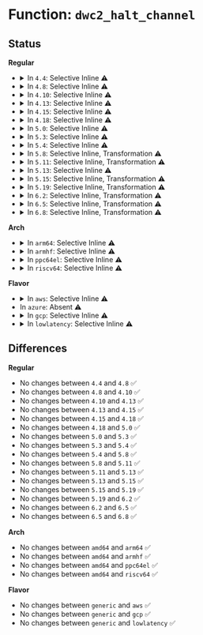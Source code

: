 # Function: <code>dwc2_halt_channel</code>

## Status
<b>Regular</b>
<ul>
<li>
<details>
<summary>In <code>4.4</code>: Selective Inline ⚠️</summary>

```c
void dwc2_halt_channel(struct dwc2_hsotg *hsotg, struct dwc2_host_chan *chan, struct dwc2_qtd *qtd, enum dwc2_halt_status halt_status);
```

**Collision:** Unique Static

**Inline:** Selective

**Transformation:** False

**Instances:**

```
In drivers/usb/dwc2/hcd_intr.c (ffffffff8162aca0)
Location: drivers/usb/dwc2/hcd_intr.c:794
Inline: True
Direct callers:
  - drivers/usb/dwc2/hcd_intr.c:dwc2_complete_periodic_xfer
  - drivers/usb/dwc2/hcd_intr.c:dwc2_hc_stall_intr
  - drivers/usb/dwc2/hcd_intr.c:dwc2_hc_ack_intr
  - drivers/usb/dwc2/hcd_intr.c:dwc2_hc_ack_intr
  - drivers/usb/dwc2/hcd_intr.c:dwc2_hc_frmovrun_intr
  - drivers/usb/dwc2/hcd_intr.c:dwc2_hc_frmovrun_intr
  - drivers/usb/dwc2/hcd_intr.c:dwc2_hc_babble_intr
  - drivers/usb/dwc2/hcd_intr.c:dwc2_hc_babble_intr
  - drivers/usb/dwc2/hcd_intr.c:dwc2_hc_nak_intr
  - drivers/usb/dwc2/hcd_intr.c:dwc2_hc_nak_intr
  - drivers/usb/dwc2/hcd_intr.c:dwc2_hc_nyet_intr
  - drivers/usb/dwc2/hcd_intr.c:dwc2_hc_nyet_intr
  - drivers/usb/dwc2/hcd_intr.c:dwc2_hc_xacterr_intr
  - drivers/usb/dwc2/hcd_intr.c:dwc2_hc_xacterr_intr
  - drivers/usb/dwc2/hcd_intr.c:dwc2_handle_hcd_intr
```
**Symbols:**

```
ffffffff8162aca0-ffffffff8162ad51: dwc2_halt_channel (STB_LOCAL)
```
</details>
</li>
<li>
<details>
<summary>In <code>4.8</code>: Selective Inline ⚠️</summary>

```c
void dwc2_halt_channel(struct dwc2_hsotg *hsotg, struct dwc2_host_chan *chan, struct dwc2_qtd *qtd, enum dwc2_halt_status halt_status);
```

**Collision:** Unique Static

**Inline:** Selective

**Transformation:** False

**Instances:**

```
In drivers/usb/dwc2/hcd_intr.c (ffffffff8168ae40)
Location: drivers/usb/dwc2/hcd_intr.c:785
Inline: True
Direct callers:
  - drivers/usb/dwc2/hcd_intr.c:dwc2_hc_n_intr
  - drivers/usb/dwc2/hcd_intr.c:dwc2_hc_n_intr
  - drivers/usb/dwc2/hcd_intr.c:dwc2_hc_frmovrun_intr
  - drivers/usb/dwc2/hcd_intr.c:dwc2_hc_frmovrun_intr
  - drivers/usb/dwc2/hcd_intr.c:dwc2_hc_xacterr_intr
  - drivers/usb/dwc2/hcd_intr.c:dwc2_hc_xacterr_intr
  - drivers/usb/dwc2/hcd_intr.c:dwc2_hc_babble_intr
  - drivers/usb/dwc2/hcd_intr.c:dwc2_hc_babble_intr
  - drivers/usb/dwc2/hcd_intr.c:dwc2_hc_nyet_intr
  - drivers/usb/dwc2/hcd_intr.c:dwc2_hc_nyet_intr
  - drivers/usb/dwc2/hcd_intr.c:dwc2_hc_ack_intr
  - drivers/usb/dwc2/hcd_intr.c:dwc2_hc_ack_intr
  - drivers/usb/dwc2/hcd_intr.c:dwc2_hc_nak_intr
  - drivers/usb/dwc2/hcd_intr.c:dwc2_hc_stall_intr
  - drivers/usb/dwc2/hcd_intr.c:dwc2_complete_periodic_xfer
```
**Symbols:**

```
ffffffff8168ae40-ffffffff8168aef3: dwc2_halt_channel (STB_LOCAL)
```
</details>
</li>
<li>
<details>
<summary>In <code>4.10</code>: Selective Inline ⚠️</summary>

```c
void dwc2_halt_channel(struct dwc2_hsotg *hsotg, struct dwc2_host_chan *chan, struct dwc2_qtd *qtd, enum dwc2_halt_status halt_status);
```

**Collision:** Unique Static

**Inline:** Selective

**Transformation:** False

**Instances:**

```
In drivers/usb/dwc2/hcd_intr.c (ffffffff816b8f60)
Location: drivers/usb/dwc2/hcd_intr.c:785
Inline: True
Direct callers:
  - drivers/usb/dwc2/hcd_intr.c:dwc2_hc_n_intr
  - drivers/usb/dwc2/hcd_intr.c:dwc2_hc_n_intr
  - drivers/usb/dwc2/hcd_intr.c:dwc2_hc_frmovrun_intr
  - drivers/usb/dwc2/hcd_intr.c:dwc2_hc_frmovrun_intr
  - drivers/usb/dwc2/hcd_intr.c:dwc2_hc_xacterr_intr
  - drivers/usb/dwc2/hcd_intr.c:dwc2_hc_xacterr_intr
  - drivers/usb/dwc2/hcd_intr.c:dwc2_hc_babble_intr
  - drivers/usb/dwc2/hcd_intr.c:dwc2_hc_babble_intr
  - drivers/usb/dwc2/hcd_intr.c:dwc2_hc_nyet_intr
  - drivers/usb/dwc2/hcd_intr.c:dwc2_hc_nyet_intr
  - drivers/usb/dwc2/hcd_intr.c:dwc2_hc_ack_intr
  - drivers/usb/dwc2/hcd_intr.c:dwc2_hc_ack_intr
  - drivers/usb/dwc2/hcd_intr.c:dwc2_hc_nak_intr
  - drivers/usb/dwc2/hcd_intr.c:dwc2_hc_stall_intr
  - drivers/usb/dwc2/hcd_intr.c:dwc2_complete_periodic_xfer
```
**Symbols:**

```
ffffffff816b8f60-ffffffff816b9011: dwc2_halt_channel (STB_LOCAL)
```
</details>
</li>
<li>
<details>
<summary>In <code>4.13</code>: Selective Inline ⚠️</summary>

```c
void dwc2_halt_channel(struct dwc2_hsotg *hsotg, struct dwc2_host_chan *chan, struct dwc2_qtd *qtd, enum dwc2_halt_status halt_status);
```

**Collision:** Unique Static

**Inline:** Selective

**Transformation:** False

**Instances:**

```
In drivers/usb/dwc2/hcd_intr.c (ffffffff816cd280)
Location: drivers/usb/dwc2/hcd_intr.c:784
Inline: True
Direct callers:
  - drivers/usb/dwc2/hcd_intr.c:dwc2_hc_n_intr
  - drivers/usb/dwc2/hcd_intr.c:dwc2_hc_n_intr
  - drivers/usb/dwc2/hcd_intr.c:dwc2_hc_frmovrun_intr
  - drivers/usb/dwc2/hcd_intr.c:dwc2_hc_frmovrun_intr
  - drivers/usb/dwc2/hcd_intr.c:dwc2_hc_xacterr_intr
  - drivers/usb/dwc2/hcd_intr.c:dwc2_hc_xacterr_intr
  - drivers/usb/dwc2/hcd_intr.c:dwc2_hc_babble_intr
  - drivers/usb/dwc2/hcd_intr.c:dwc2_hc_babble_intr
  - drivers/usb/dwc2/hcd_intr.c:dwc2_hc_nyet_intr
  - drivers/usb/dwc2/hcd_intr.c:dwc2_hc_nyet_intr
  - drivers/usb/dwc2/hcd_intr.c:dwc2_hc_nyet_intr
  - drivers/usb/dwc2/hcd_intr.c:dwc2_hc_ack_intr
  - drivers/usb/dwc2/hcd_intr.c:dwc2_hc_ack_intr
  - drivers/usb/dwc2/hcd_intr.c:dwc2_hc_nak_intr
  - drivers/usb/dwc2/hcd_intr.c:dwc2_hc_stall_intr
  - drivers/usb/dwc2/hcd_intr.c:dwc2_complete_periodic_xfer
```
**Symbols:**

```
ffffffff816cd280-ffffffff816cd32e: dwc2_halt_channel (STB_LOCAL)
```
</details>
</li>
<li>
<details>
<summary>In <code>4.15</code>: Selective Inline ⚠️</summary>

```c
void dwc2_halt_channel(struct dwc2_hsotg *hsotg, struct dwc2_host_chan *chan, struct dwc2_qtd *qtd, enum dwc2_halt_status halt_status);
```

**Collision:** Unique Static

**Inline:** Selective

**Transformation:** False

**Instances:**

```
In drivers/usb/dwc2/hcd_intr.c (ffffffff81739870)
Location: drivers/usb/dwc2/hcd_intr.c:785
Inline: True
Direct callers:
  - drivers/usb/dwc2/hcd_intr.c:dwc2_hc_n_intr
  - drivers/usb/dwc2/hcd_intr.c:dwc2_hc_n_intr
  - drivers/usb/dwc2/hcd_intr.c:dwc2_hc_frmovrun_intr
  - drivers/usb/dwc2/hcd_intr.c:dwc2_hc_frmovrun_intr
  - drivers/usb/dwc2/hcd_intr.c:dwc2_hc_xacterr_intr
  - drivers/usb/dwc2/hcd_intr.c:dwc2_hc_xacterr_intr
  - drivers/usb/dwc2/hcd_intr.c:dwc2_hc_babble_intr
  - drivers/usb/dwc2/hcd_intr.c:dwc2_hc_babble_intr
  - drivers/usb/dwc2/hcd_intr.c:dwc2_hc_nyet_intr
  - drivers/usb/dwc2/hcd_intr.c:dwc2_hc_nyet_intr
  - drivers/usb/dwc2/hcd_intr.c:dwc2_hc_nyet_intr
  - drivers/usb/dwc2/hcd_intr.c:dwc2_hc_ack_intr
  - drivers/usb/dwc2/hcd_intr.c:dwc2_hc_ack_intr
  - drivers/usb/dwc2/hcd_intr.c:dwc2_hc_nak_intr
  - drivers/usb/dwc2/hcd_intr.c:dwc2_hc_stall_intr
  - drivers/usb/dwc2/hcd_intr.c:dwc2_complete_periodic_xfer
```
**Symbols:**

```
ffffffff81739870-ffffffff81739921: dwc2_halt_channel (STB_LOCAL)
```
</details>
</li>
<li>
<details>
<summary>In <code>4.18</code>: Selective Inline ⚠️</summary>

```c
void dwc2_halt_channel(struct dwc2_hsotg *hsotg, struct dwc2_host_chan *chan, struct dwc2_qtd *qtd, enum dwc2_halt_status halt_status);
```

**Collision:** Unique Static

**Inline:** Selective

**Transformation:** False

**Instances:**

```
In drivers/usb/dwc2/hcd_intr.c (ffffffff81779e80)
Location: drivers/usb/dwc2/hcd_intr.c:803
Inline: True
Direct callers:
  - drivers/usb/dwc2/hcd_intr.c:dwc2_hc_n_intr
  - drivers/usb/dwc2/hcd_intr.c:dwc2_hc_n_intr
  - drivers/usb/dwc2/hcd_intr.c:dwc2_hc_frmovrun_intr
  - drivers/usb/dwc2/hcd_intr.c:dwc2_hc_frmovrun_intr
  - drivers/usb/dwc2/hcd_intr.c:dwc2_hc_xacterr_intr
  - drivers/usb/dwc2/hcd_intr.c:dwc2_hc_xacterr_intr
  - drivers/usb/dwc2/hcd_intr.c:dwc2_hc_babble_intr
  - drivers/usb/dwc2/hcd_intr.c:dwc2_hc_babble_intr
  - drivers/usb/dwc2/hcd_intr.c:dwc2_hc_nyet_intr
  - drivers/usb/dwc2/hcd_intr.c:dwc2_hc_nyet_intr
  - drivers/usb/dwc2/hcd_intr.c:dwc2_hc_nyet_intr
  - drivers/usb/dwc2/hcd_intr.c:dwc2_hc_ack_intr
  - drivers/usb/dwc2/hcd_intr.c:dwc2_hc_ack_intr
  - drivers/usb/dwc2/hcd_intr.c:dwc2_hc_nak_intr
  - drivers/usb/dwc2/hcd_intr.c:dwc2_hc_stall_intr
  - drivers/usb/dwc2/hcd_intr.c:dwc2_complete_periodic_xfer
```
**Symbols:**

```
ffffffff81779e80-ffffffff81779f31: dwc2_halt_channel (STB_LOCAL)
```
</details>
</li>
<li>
<details>
<summary>In <code>5.0</code>: Selective Inline ⚠️</summary>

```c
void dwc2_halt_channel(struct dwc2_hsotg *hsotg, struct dwc2_host_chan *chan, struct dwc2_qtd *qtd, enum dwc2_halt_status halt_status);
```

**Collision:** Unique Static

**Inline:** Selective

**Transformation:** False

**Instances:**

```
In drivers/usb/dwc2/hcd_intr.c (ffffffff817a0310)
Location: drivers/usb/dwc2/hcd_intr.c:803
Inline: True
Direct callers:
  - drivers/usb/dwc2/hcd_intr.c:dwc2_hc_n_intr
  - drivers/usb/dwc2/hcd_intr.c:dwc2_hc_n_intr
  - drivers/usb/dwc2/hcd_intr.c:dwc2_hc_frmovrun_intr
  - drivers/usb/dwc2/hcd_intr.c:dwc2_hc_frmovrun_intr
  - drivers/usb/dwc2/hcd_intr.c:dwc2_hc_xacterr_intr
  - drivers/usb/dwc2/hcd_intr.c:dwc2_hc_xacterr_intr
  - drivers/usb/dwc2/hcd_intr.c:dwc2_hc_babble_intr
  - drivers/usb/dwc2/hcd_intr.c:dwc2_hc_babble_intr
  - drivers/usb/dwc2/hcd_intr.c:dwc2_hc_nyet_intr
  - drivers/usb/dwc2/hcd_intr.c:dwc2_hc_nyet_intr
  - drivers/usb/dwc2/hcd_intr.c:dwc2_hc_nyet_intr
  - drivers/usb/dwc2/hcd_intr.c:dwc2_hc_ack_intr
  - drivers/usb/dwc2/hcd_intr.c:dwc2_hc_ack_intr
  - drivers/usb/dwc2/hcd_intr.c:dwc2_hc_nak_intr
  - drivers/usb/dwc2/hcd_intr.c:dwc2_hc_stall_intr
  - drivers/usb/dwc2/hcd_intr.c:dwc2_complete_periodic_xfer
```
**Symbols:**

```
ffffffff817a0310-ffffffff817a03f1: dwc2_halt_channel (STB_LOCAL)
```
</details>
</li>
<li>
<details>
<summary>In <code>5.3</code>: Selective Inline ⚠️</summary>

```c
void dwc2_halt_channel(struct dwc2_hsotg *hsotg, struct dwc2_host_chan *chan, struct dwc2_qtd *qtd, enum dwc2_halt_status halt_status);
```

**Collision:** Unique Static

**Inline:** Selective

**Transformation:** False

**Instances:**

```
In drivers/usb/dwc2/hcd_intr.c (ffffffff817df440)
Location: drivers/usb/dwc2/hcd_intr.c:803
Inline: True
Direct callers:
  - drivers/usb/dwc2/hcd_intr.c:dwc2_hc_chhltd_intr_dma
  - drivers/usb/dwc2/hcd_intr.c:dwc2_hc_chhltd_intr_dma
  - drivers/usb/dwc2/hcd_intr.c:dwc2_hc_frmovrun_intr
  - drivers/usb/dwc2/hcd_intr.c:dwc2_hc_frmovrun_intr
  - drivers/usb/dwc2/hcd_intr.c:dwc2_hc_xacterr_intr
  - drivers/usb/dwc2/hcd_intr.c:dwc2_hc_xacterr_intr
  - drivers/usb/dwc2/hcd_intr.c:dwc2_hc_babble_intr
  - drivers/usb/dwc2/hcd_intr.c:dwc2_hc_babble_intr
  - drivers/usb/dwc2/hcd_intr.c:dwc2_hc_nyet_intr
  - drivers/usb/dwc2/hcd_intr.c:dwc2_hc_nyet_intr
  - drivers/usb/dwc2/hcd_intr.c:dwc2_hc_nyet_intr
  - drivers/usb/dwc2/hcd_intr.c:dwc2_hc_ack_intr
  - drivers/usb/dwc2/hcd_intr.c:dwc2_hc_ack_intr
  - drivers/usb/dwc2/hcd_intr.c:dwc2_hc_nak_intr
  - drivers/usb/dwc2/hcd_intr.c:dwc2_hc_nak_intr
  - drivers/usb/dwc2/hcd_intr.c:dwc2_hc_nak_intr
  - drivers/usb/dwc2/hcd_intr.c:dwc2_hc_stall_intr
  - drivers/usb/dwc2/hcd_intr.c:dwc2_complete_periodic_xfer
```
**Symbols:**

```
ffffffff817df440-ffffffff817df537: dwc2_halt_channel (STB_LOCAL)
```
</details>
</li>
<li>
<details>
<summary>In <code>5.4</code>: Selective Inline ⚠️</summary>

```c
void dwc2_halt_channel(struct dwc2_hsotg *hsotg, struct dwc2_host_chan *chan, struct dwc2_qtd *qtd, enum dwc2_halt_status halt_status);
```

**Collision:** Unique Static

**Inline:** Selective

**Transformation:** False

**Instances:**

```
In drivers/usb/dwc2/hcd_intr.c (ffffffff81810330)
Location: drivers/usb/dwc2/hcd_intr.c:803
Inline: True
Direct callers:
  - drivers/usb/dwc2/hcd_intr.c:dwc2_hc_chhltd_intr_dma
  - drivers/usb/dwc2/hcd_intr.c:dwc2_hc_chhltd_intr_dma
  - drivers/usb/dwc2/hcd_intr.c:dwc2_hc_frmovrun_intr
  - drivers/usb/dwc2/hcd_intr.c:dwc2_hc_frmovrun_intr
  - drivers/usb/dwc2/hcd_intr.c:dwc2_hc_xacterr_intr
  - drivers/usb/dwc2/hcd_intr.c:dwc2_hc_xacterr_intr
  - drivers/usb/dwc2/hcd_intr.c:dwc2_hc_babble_intr
  - drivers/usb/dwc2/hcd_intr.c:dwc2_hc_babble_intr
  - drivers/usb/dwc2/hcd_intr.c:dwc2_hc_nyet_intr
  - drivers/usb/dwc2/hcd_intr.c:dwc2_hc_nyet_intr
  - drivers/usb/dwc2/hcd_intr.c:dwc2_hc_nyet_intr
  - drivers/usb/dwc2/hcd_intr.c:dwc2_hc_ack_intr
  - drivers/usb/dwc2/hcd_intr.c:dwc2_hc_ack_intr
  - drivers/usb/dwc2/hcd_intr.c:dwc2_hc_nak_intr
  - drivers/usb/dwc2/hcd_intr.c:dwc2_hc_nak_intr
  - drivers/usb/dwc2/hcd_intr.c:dwc2_hc_nak_intr
  - drivers/usb/dwc2/hcd_intr.c:dwc2_hc_stall_intr
  - drivers/usb/dwc2/hcd_intr.c:dwc2_complete_periodic_xfer
```
**Symbols:**

```
ffffffff81810330-ffffffff81810427: dwc2_halt_channel (STB_LOCAL)
```
</details>
</li>
<li>
<details>
<summary>In <code>5.8</code>: Selective Inline, Transformation ⚠️</summary>

```c
void dwc2_halt_channel(struct dwc2_hsotg *hsotg, struct dwc2_host_chan *chan, struct dwc2_qtd *qtd, enum dwc2_halt_status halt_status);
```

**Collision:** Unique Static

**Inline:** Selective

**Transformation:** True

**Instances:**

```
In drivers/usb/dwc2/hcd_intr.c (ffffffff818e2b04)
Location: drivers/usb/dwc2/hcd_intr.c:803
Inline: True
Inline callers:
  - drivers/usb/dwc2/hcd_intr.c:dwc2_hc_chhltd_intr_dma
  - drivers/usb/dwc2/hcd_intr.c:dwc2_hc_frmovrun_intr
  - drivers/usb/dwc2/hcd_intr.c:dwc2_hc_frmovrun_intr
  - drivers/usb/dwc2/hcd_intr.c:dwc2_hc_xacterr_intr
  - drivers/usb/dwc2/hcd_intr.c:dwc2_hc_xacterr_intr
  - drivers/usb/dwc2/hcd_intr.c:dwc2_hc_xacterr_intr
  - drivers/usb/dwc2/hcd_intr.c:dwc2_hc_babble_intr
  - drivers/usb/dwc2/hcd_intr.c:dwc2_hc_babble_intr
  - drivers/usb/dwc2/hcd_intr.c:dwc2_hc_nyet_intr
  - drivers/usb/dwc2/hcd_intr.c:dwc2_hc_nyet_intr
  - drivers/usb/dwc2/hcd_intr.c:dwc2_hc_nyet_intr
  - drivers/usb/dwc2/hcd_intr.c:dwc2_hc_ack_intr
  - drivers/usb/dwc2/hcd_intr.c:dwc2_hc_ack_intr
  - drivers/usb/dwc2/hcd_intr.c:dwc2_hc_nak_intr
  - drivers/usb/dwc2/hcd_intr.c:dwc2_hc_nak_intr
  - drivers/usb/dwc2/hcd_intr.c:dwc2_hc_nak_intr
  - drivers/usb/dwc2/hcd_intr.c:dwc2_hc_stall_intr
  - drivers/usb/dwc2/hcd_intr.c:dwc2_hc_xfercomp_intr
  - drivers/usb/dwc2/hcd_intr.c:dwc2_hc_xfercomp_intr
  - drivers/usb/dwc2/hcd_intr.c:dwc2_complete_periodic_xfer
Direct callers:
  - drivers/usb/dwc2/hcd_intr.c:dwc2_hc_chhltd_intr_dma
  - drivers/usb/dwc2/hcd_intr.c:dwc2_hc_chhltd_intr_dma
  - drivers/usb/dwc2/hcd_intr.c:dwc2_hc_frmovrun_intr
  - drivers/usb/dwc2/hcd_intr.c:dwc2_hc_xacterr_intr
  - drivers/usb/dwc2/hcd_intr.c:dwc2_hc_babble_intr
  - drivers/usb/dwc2/hcd_intr.c:dwc2_hc_nyet_intr
  - drivers/usb/dwc2/hcd_intr.c:dwc2_hc_ack_intr
  - drivers/usb/dwc2/hcd_intr.c:dwc2_hc_nak_intr
  - drivers/usb/dwc2/hcd_intr.c:dwc2_hc_stall_intr
  - drivers/usb/dwc2/hcd_intr.c:dwc2_hc_xfercomp_intr
  - drivers/usb/dwc2/hcd_intr.c:dwc2_complete_periodic_xfer
```
**Symbols:**

```
ffffffff818e1300-ffffffff818e13a9: dwc2_halt_channel.part.0 (STB_LOCAL)
ffffffff818e13b0-ffffffff818e13fc: dwc2_halt_channel (STB_LOCAL)
```
</details>
</li>
<li>
<details>
<summary>In <code>5.11</code>: Selective Inline, Transformation ⚠️</summary>

```c
void dwc2_halt_channel(struct dwc2_hsotg *hsotg, struct dwc2_host_chan *chan, struct dwc2_qtd *qtd, enum dwc2_halt_status halt_status);
```

**Collision:** Unique Static

**Inline:** Selective

**Transformation:** True

**Instances:**

```
In drivers/usb/dwc2/hcd_intr.c (ffffffff818ec364)
Location: drivers/usb/dwc2/hcd_intr.c:803
Inline: True
Inline callers:
  - drivers/usb/dwc2/hcd_intr.c:dwc2_hc_chhltd_intr_dma
  - drivers/usb/dwc2/hcd_intr.c:dwc2_hc_frmovrun_intr
  - drivers/usb/dwc2/hcd_intr.c:dwc2_hc_frmovrun_intr
  - drivers/usb/dwc2/hcd_intr.c:dwc2_hc_xacterr_intr
  - drivers/usb/dwc2/hcd_intr.c:dwc2_hc_xacterr_intr
  - drivers/usb/dwc2/hcd_intr.c:dwc2_hc_xacterr_intr
  - drivers/usb/dwc2/hcd_intr.c:dwc2_hc_babble_intr
  - drivers/usb/dwc2/hcd_intr.c:dwc2_hc_babble_intr
  - drivers/usb/dwc2/hcd_intr.c:dwc2_hc_nyet_intr
  - drivers/usb/dwc2/hcd_intr.c:dwc2_hc_nyet_intr
  - drivers/usb/dwc2/hcd_intr.c:dwc2_hc_nyet_intr
  - drivers/usb/dwc2/hcd_intr.c:dwc2_hc_ack_intr
  - drivers/usb/dwc2/hcd_intr.c:dwc2_hc_ack_intr
  - drivers/usb/dwc2/hcd_intr.c:dwc2_hc_nak_intr
  - drivers/usb/dwc2/hcd_intr.c:dwc2_hc_nak_intr
  - drivers/usb/dwc2/hcd_intr.c:dwc2_hc_nak_intr
  - drivers/usb/dwc2/hcd_intr.c:dwc2_hc_stall_intr
  - drivers/usb/dwc2/hcd_intr.c:dwc2_hc_xfercomp_intr
  - drivers/usb/dwc2/hcd_intr.c:dwc2_hc_xfercomp_intr
  - drivers/usb/dwc2/hcd_intr.c:dwc2_complete_periodic_xfer
Direct callers:
  - drivers/usb/dwc2/hcd_intr.c:dwc2_hc_chhltd_intr_dma
  - drivers/usb/dwc2/hcd_intr.c:dwc2_hc_chhltd_intr_dma
  - drivers/usb/dwc2/hcd_intr.c:dwc2_hc_frmovrun_intr
  - drivers/usb/dwc2/hcd_intr.c:dwc2_hc_xacterr_intr
  - drivers/usb/dwc2/hcd_intr.c:dwc2_hc_babble_intr
  - drivers/usb/dwc2/hcd_intr.c:dwc2_hc_nyet_intr
  - drivers/usb/dwc2/hcd_intr.c:dwc2_hc_ack_intr
  - drivers/usb/dwc2/hcd_intr.c:dwc2_hc_nak_intr
  - drivers/usb/dwc2/hcd_intr.c:dwc2_hc_stall_intr
  - drivers/usb/dwc2/hcd_intr.c:dwc2_hc_xfercomp_intr
  - drivers/usb/dwc2/hcd_intr.c:dwc2_complete_periodic_xfer
```
**Symbols:**

```
ffffffff818eab50-ffffffff818eabf9: dwc2_halt_channel.part.0 (STB_LOCAL)
ffffffff818eac00-ffffffff818eac4c: dwc2_halt_channel (STB_LOCAL)
```
</details>
</li>
<li>
<details>
<summary>In <code>5.13</code>: Selective Inline ⚠️</summary>

```c
void dwc2_halt_channel(struct dwc2_hsotg *hsotg, struct dwc2_host_chan *chan, struct dwc2_qtd *qtd, enum dwc2_halt_status halt_status);
```

**Collision:** Unique Static

**Inline:** Selective

**Transformation:** False

**Instances:**

```
In drivers/usb/dwc2/hcd_intr.c (ffffffff818ce090)
Location: drivers/usb/dwc2/hcd_intr.c:803
Inline: True
Direct callers:
  - drivers/usb/dwc2/hcd_intr.c:dwc2_hc_chhltd_intr_dma
  - drivers/usb/dwc2/hcd_intr.c:dwc2_hc_chhltd_intr_dma
  - drivers/usb/dwc2/hcd_intr.c:dwc2_hc_frmovrun_intr
  - drivers/usb/dwc2/hcd_intr.c:dwc2_hc_frmovrun_intr
  - drivers/usb/dwc2/hcd_intr.c:dwc2_hc_xacterr_intr
  - drivers/usb/dwc2/hcd_intr.c:dwc2_hc_xacterr_intr
  - drivers/usb/dwc2/hcd_intr.c:dwc2_hc_babble_intr
  - drivers/usb/dwc2/hcd_intr.c:dwc2_hc_babble_intr
  - drivers/usb/dwc2/hcd_intr.c:dwc2_hc_nyet_intr
  - drivers/usb/dwc2/hcd_intr.c:dwc2_hc_nyet_intr
  - drivers/usb/dwc2/hcd_intr.c:dwc2_hc_ack_intr
  - drivers/usb/dwc2/hcd_intr.c:dwc2_hc_ack_intr
  - drivers/usb/dwc2/hcd_intr.c:dwc2_hc_nak_intr
  - drivers/usb/dwc2/hcd_intr.c:dwc2_hc_nak_intr
  - drivers/usb/dwc2/hcd_intr.c:dwc2_hc_nak_intr
  - drivers/usb/dwc2/hcd_intr.c:dwc2_hc_stall_intr
  - drivers/usb/dwc2/hcd_intr.c:dwc2_hc_xfercomp_intr
  - drivers/usb/dwc2/hcd_intr.c:dwc2_complete_periodic_xfer
```
**Symbols:**

```
ffffffff818ce090-ffffffff818ce18d: dwc2_halt_channel (STB_LOCAL)
```
</details>
</li>
<li>
<details>
<summary>In <code>5.15</code>: Selective Inline, Transformation ⚠️</summary>

```c
void dwc2_halt_channel(struct dwc2_hsotg *hsotg, struct dwc2_host_chan *chan, struct dwc2_qtd *qtd, enum dwc2_halt_status halt_status);
```

**Collision:** Unique Static

**Inline:** Selective

**Transformation:** True

**Instances:**

```
In drivers/usb/dwc2/hcd_intr.c (ffffffff81968758)
Location: drivers/usb/dwc2/hcd_intr.c:803
Inline: True
Direct callers:
  - drivers/usb/dwc2/hcd_intr.c:dwc2_hc_chhltd_intr_dma
  - drivers/usb/dwc2/hcd_intr.c:dwc2_hc_chhltd_intr_dma
  - drivers/usb/dwc2/hcd_intr.c:dwc2_hc_frmovrun_intr
  - drivers/usb/dwc2/hcd_intr.c:dwc2_hc_frmovrun_intr
  - drivers/usb/dwc2/hcd_intr.c:dwc2_hc_xacterr_intr
  - drivers/usb/dwc2/hcd_intr.c:dwc2_hc_xacterr_intr
  - drivers/usb/dwc2/hcd_intr.c:dwc2_hc_babble_intr
  - drivers/usb/dwc2/hcd_intr.c:dwc2_hc_babble_intr
  - drivers/usb/dwc2/hcd_intr.c:dwc2_hc_nyet_intr
  - drivers/usb/dwc2/hcd_intr.c:dwc2_hc_nyet_intr
  - drivers/usb/dwc2/hcd_intr.c:dwc2_hc_ack_intr
  - drivers/usb/dwc2/hcd_intr.c:dwc2_hc_ack_intr
  - drivers/usb/dwc2/hcd_intr.c:dwc2_hc_nak_intr
  - drivers/usb/dwc2/hcd_intr.c:dwc2_hc_nak_intr
  - drivers/usb/dwc2/hcd_intr.c:dwc2_hc_nak_intr
  - drivers/usb/dwc2/hcd_intr.c:dwc2_hc_stall_intr
  - drivers/usb/dwc2/hcd_intr.c:dwc2_hc_xfercomp_intr
  - drivers/usb/dwc2/hcd_intr.c:dwc2_complete_periodic_xfer
```
**Symbols:**

```
ffffffff81968720-ffffffff819688a8: dwc2_halt_channel (STB_LOCAL)
ffffffff81d1d50f-ffffffff81d1d5b9: dwc2_halt_channel.cold (STB_LOCAL)
```
</details>
</li>
<li>
<details>
<summary>In <code>5.19</code>: Selective Inline, Transformation ⚠️</summary>

```c
void dwc2_halt_channel(struct dwc2_hsotg *hsotg, struct dwc2_host_chan *chan, struct dwc2_qtd *qtd, enum dwc2_halt_status halt_status);
```

**Collision:** Unique Static

**Inline:** Selective

**Transformation:** True

**Instances:**

```
In drivers/usb/dwc2/hcd_intr.c (ffffffff81ac2955)
Location: drivers/usb/dwc2/hcd_intr.c:803
Inline: True
Direct callers:
  - drivers/usb/dwc2/hcd_intr.c:dwc2_hc_chhltd_intr_dma
  - drivers/usb/dwc2/hcd_intr.c:dwc2_hc_chhltd_intr_dma
  - drivers/usb/dwc2/hcd_intr.c:dwc2_hc_frmovrun_intr
  - drivers/usb/dwc2/hcd_intr.c:dwc2_hc_frmovrun_intr
  - drivers/usb/dwc2/hcd_intr.c:dwc2_hc_xacterr_intr
  - drivers/usb/dwc2/hcd_intr.c:dwc2_hc_xacterr_intr
  - drivers/usb/dwc2/hcd_intr.c:dwc2_hc_babble_intr
  - drivers/usb/dwc2/hcd_intr.c:dwc2_hc_babble_intr
  - drivers/usb/dwc2/hcd_intr.c:dwc2_hc_nyet_intr
  - drivers/usb/dwc2/hcd_intr.c:dwc2_hc_nyet_intr
  - drivers/usb/dwc2/hcd_intr.c:dwc2_hc_ack_intr
  - drivers/usb/dwc2/hcd_intr.c:dwc2_hc_ack_intr
  - drivers/usb/dwc2/hcd_intr.c:dwc2_hc_nak_intr
  - drivers/usb/dwc2/hcd_intr.c:dwc2_hc_nak_intr
  - drivers/usb/dwc2/hcd_intr.c:dwc2_hc_nak_intr
  - drivers/usb/dwc2/hcd_intr.c:dwc2_hc_stall_intr
  - drivers/usb/dwc2/hcd_intr.c:dwc2_hc_xfercomp_intr
  - drivers/usb/dwc2/hcd_intr.c:dwc2_complete_periodic_xfer
```
**Symbols:**

```
ffffffff81ac2910-ffffffff81ac2a76: dwc2_halt_channel (STB_LOCAL)
ffffffff81ee8d94-ffffffff81ee8e91: dwc2_halt_channel.cold (STB_LOCAL)
```
</details>
</li>
<li>
<details>
<summary>In <code>6.2</code>: Selective Inline, Transformation ⚠️</summary>

```c
void dwc2_halt_channel(struct dwc2_hsotg *hsotg, struct dwc2_host_chan *chan, struct dwc2_qtd *qtd, enum dwc2_halt_status halt_status);
```

**Collision:** Unique Static

**Inline:** Selective

**Transformation:** True

**Instances:**

```
In drivers/usb/dwc2/hcd_intr.c (ffffffff81c4c815)
Location: drivers/usb/dwc2/hcd_intr.c:773
Inline: True
Direct callers:
  - drivers/usb/dwc2/hcd_intr.c:dwc2_hc_chhltd_intr_dma
  - drivers/usb/dwc2/hcd_intr.c:dwc2_hc_chhltd_intr_dma
  - drivers/usb/dwc2/hcd_intr.c:dwc2_hc_frmovrun_intr
  - drivers/usb/dwc2/hcd_intr.c:dwc2_hc_frmovrun_intr
  - drivers/usb/dwc2/hcd_intr.c:dwc2_hc_xacterr_intr
  - drivers/usb/dwc2/hcd_intr.c:dwc2_hc_xacterr_intr
  - drivers/usb/dwc2/hcd_intr.c:dwc2_hc_babble_intr
  - drivers/usb/dwc2/hcd_intr.c:dwc2_hc_babble_intr
  - drivers/usb/dwc2/hcd_intr.c:dwc2_hc_nyet_intr
  - drivers/usb/dwc2/hcd_intr.c:dwc2_hc_nyet_intr
  - drivers/usb/dwc2/hcd_intr.c:dwc2_hc_ack_intr
  - drivers/usb/dwc2/hcd_intr.c:dwc2_hc_ack_intr
  - drivers/usb/dwc2/hcd_intr.c:dwc2_hc_nak_intr
  - drivers/usb/dwc2/hcd_intr.c:dwc2_hc_stall_intr
  - drivers/usb/dwc2/hcd_intr.c:dwc2_hc_xfercomp_intr
  - drivers/usb/dwc2/hcd_intr.c:dwc2_complete_periodic_xfer
```
**Symbols:**

```
ffffffff81c4c7d0-ffffffff81c4c936: dwc2_halt_channel (STB_LOCAL)
ffffffff820a4099-ffffffff820a4196: dwc2_halt_channel.cold (STB_LOCAL)
```
</details>
</li>
<li>
<details>
<summary>In <code>6.5</code>: Selective Inline, Transformation ⚠️</summary>

```c
void dwc2_halt_channel(struct dwc2_hsotg *hsotg, struct dwc2_host_chan *chan, struct dwc2_qtd *qtd, enum dwc2_halt_status halt_status);
```

**Collision:** Unique Static

**Inline:** Selective

**Transformation:** True

**Instances:**

```
In drivers/usb/dwc2/hcd_intr.c (ffffffff81cb3e85)
Location: drivers/usb/dwc2/hcd_intr.c:773
Inline: True
Direct callers:
  - drivers/usb/dwc2/hcd_intr.c:dwc2_hc_chhltd_intr_dma
  - drivers/usb/dwc2/hcd_intr.c:dwc2_hc_chhltd_intr_dma
  - drivers/usb/dwc2/hcd_intr.c:dwc2_hc_frmovrun_intr
  - drivers/usb/dwc2/hcd_intr.c:dwc2_hc_frmovrun_intr
  - drivers/usb/dwc2/hcd_intr.c:dwc2_hc_xacterr_intr
  - drivers/usb/dwc2/hcd_intr.c:dwc2_hc_xacterr_intr
  - drivers/usb/dwc2/hcd_intr.c:dwc2_hc_babble_intr
  - drivers/usb/dwc2/hcd_intr.c:dwc2_hc_babble_intr
  - drivers/usb/dwc2/hcd_intr.c:dwc2_hc_nyet_intr
  - drivers/usb/dwc2/hcd_intr.c:dwc2_hc_nyet_intr
  - drivers/usb/dwc2/hcd_intr.c:dwc2_hc_ack_intr
  - drivers/usb/dwc2/hcd_intr.c:dwc2_hc_ack_intr
  - drivers/usb/dwc2/hcd_intr.c:dwc2_hc_nak_intr
  - drivers/usb/dwc2/hcd_intr.c:dwc2_hc_stall_intr
  - drivers/usb/dwc2/hcd_intr.c:dwc2_hc_xfercomp_intr
  - drivers/usb/dwc2/hcd_intr.c:dwc2_complete_periodic_xfer
```
**Symbols:**

```
ffffffff81cb3e40-ffffffff81cb3fa6: dwc2_halt_channel (STB_LOCAL)
ffffffff82125656-ffffffff82125753: dwc2_halt_channel.cold (STB_LOCAL)
```
</details>
</li>
<li>
<details>
<summary>In <code>6.8</code>: Selective Inline, Transformation ⚠️</summary>

```c
void dwc2_halt_channel(struct dwc2_hsotg *hsotg, struct dwc2_host_chan *chan, struct dwc2_qtd *qtd, enum dwc2_halt_status halt_status);
```

**Collision:** Unique Static

**Inline:** Selective

**Transformation:** True

**Instances:**

```
In drivers/usb/dwc2/hcd_intr.c (ffffffff81d68bb5)
Location: drivers/usb/dwc2/hcd_intr.c:773
Inline: True
Direct callers:
  - drivers/usb/dwc2/hcd_intr.c:dwc2_hc_chhltd_intr_dma
  - drivers/usb/dwc2/hcd_intr.c:dwc2_hc_chhltd_intr_dma
  - drivers/usb/dwc2/hcd_intr.c:dwc2_hc_frmovrun_intr
  - drivers/usb/dwc2/hcd_intr.c:dwc2_hc_frmovrun_intr
  - drivers/usb/dwc2/hcd_intr.c:dwc2_hc_xacterr_intr
  - drivers/usb/dwc2/hcd_intr.c:dwc2_hc_xacterr_intr
  - drivers/usb/dwc2/hcd_intr.c:dwc2_hc_babble_intr
  - drivers/usb/dwc2/hcd_intr.c:dwc2_hc_babble_intr
  - drivers/usb/dwc2/hcd_intr.c:dwc2_hc_nyet_intr
  - drivers/usb/dwc2/hcd_intr.c:dwc2_hc_nyet_intr
  - drivers/usb/dwc2/hcd_intr.c:dwc2_hc_ack_intr
  - drivers/usb/dwc2/hcd_intr.c:dwc2_hc_ack_intr
  - drivers/usb/dwc2/hcd_intr.c:dwc2_hc_nak_intr
  - drivers/usb/dwc2/hcd_intr.c:dwc2_hc_stall_intr
  - drivers/usb/dwc2/hcd_intr.c:dwc2_hc_xfercomp_intr
  - drivers/usb/dwc2/hcd_intr.c:dwc2_complete_periodic_xfer
```
**Symbols:**

```
ffffffff81d68b70-ffffffff81d68cd6: dwc2_halt_channel (STB_LOCAL)
ffffffff82206e2a-ffffffff82206f27: dwc2_halt_channel.cold (STB_LOCAL)
```
</details>
</li>
</ul>
<b>Arch</b>
<ul>
<li>
<details>
<summary>In <code>arm64</code>: Selective Inline ⚠️</summary>

```c
void dwc2_halt_channel(struct dwc2_hsotg *hsotg, struct dwc2_host_chan *chan, struct dwc2_qtd *qtd, enum dwc2_halt_status halt_status);
```

**Collision:** Unique Static

**Inline:** Selective

**Transformation:** False

**Instances:**

```
In drivers/usb/dwc2/hcd_intr.c (ffff800010a490c0)
Location: drivers/usb/dwc2/hcd_intr.c:803
Inline: True
Direct callers:
  - drivers/usb/dwc2/hcd_intr.c:dwc2_hc_chhltd_intr_dma
  - drivers/usb/dwc2/hcd_intr.c:dwc2_hc_chhltd_intr_dma
  - drivers/usb/dwc2/hcd_intr.c:dwc2_hc_frmovrun_intr
  - drivers/usb/dwc2/hcd_intr.c:dwc2_hc_frmovrun_intr
  - drivers/usb/dwc2/hcd_intr.c:dwc2_hc_xacterr_intr
  - drivers/usb/dwc2/hcd_intr.c:dwc2_hc_xacterr_intr
  - drivers/usb/dwc2/hcd_intr.c:dwc2_hc_babble_intr
  - drivers/usb/dwc2/hcd_intr.c:dwc2_hc_babble_intr
  - drivers/usb/dwc2/hcd_intr.c:dwc2_hc_nyet_intr
  - drivers/usb/dwc2/hcd_intr.c:dwc2_hc_nyet_intr
  - drivers/usb/dwc2/hcd_intr.c:dwc2_hc_ack_intr
  - drivers/usb/dwc2/hcd_intr.c:dwc2_hc_ack_intr
  - drivers/usb/dwc2/hcd_intr.c:dwc2_hc_nak_intr
  - drivers/usb/dwc2/hcd_intr.c:dwc2_hc_nak_intr
  - drivers/usb/dwc2/hcd_intr.c:dwc2_hc_stall_intr
  - drivers/usb/dwc2/hcd_intr.c:dwc2_complete_periodic_xfer
```
**Symbols:**

```
ffff800010a490c0-ffff800010a49210: dwc2_halt_channel (STB_LOCAL)
```
</details>
</li>
<li>
<details>
<summary>In <code>armhf</code>: Selective Inline ⚠️</summary>

```c
void dwc2_halt_channel(struct dwc2_hsotg *hsotg, struct dwc2_host_chan *chan, struct dwc2_qtd *qtd, enum dwc2_halt_status halt_status);
```

**Collision:** Unique Static

**Inline:** Selective

**Transformation:** False

**Instances:**

```
In drivers/usb/dwc2/hcd_intr.c (c0b1b4a0)
Location: drivers/usb/dwc2/hcd_intr.c:803
Inline: True
Direct callers:
  - drivers/usb/dwc2/hcd_intr.c:dwc2_hc_chhltd_intr_dma
  - drivers/usb/dwc2/hcd_intr.c:dwc2_hc_chhltd_intr_dma
  - drivers/usb/dwc2/hcd_intr.c:dwc2_hc_frmovrun_intr
  - drivers/usb/dwc2/hcd_intr.c:dwc2_hc_frmovrun_intr
  - drivers/usb/dwc2/hcd_intr.c:dwc2_hc_xacterr_intr
  - drivers/usb/dwc2/hcd_intr.c:dwc2_hc_xacterr_intr
  - drivers/usb/dwc2/hcd_intr.c:dwc2_hc_babble_intr
  - drivers/usb/dwc2/hcd_intr.c:dwc2_hc_babble_intr
  - drivers/usb/dwc2/hcd_intr.c:dwc2_hc_nyet_intr
  - drivers/usb/dwc2/hcd_intr.c:dwc2_hc_nyet_intr
  - drivers/usb/dwc2/hcd_intr.c:dwc2_hc_nyet_intr
  - drivers/usb/dwc2/hcd_intr.c:dwc2_hc_ack_intr
  - drivers/usb/dwc2/hcd_intr.c:dwc2_hc_ack_intr
  - drivers/usb/dwc2/hcd_intr.c:dwc2_hc_nak_intr
  - drivers/usb/dwc2/hcd_intr.c:dwc2_hc_nak_intr
  - drivers/usb/dwc2/hcd_intr.c:dwc2_hc_nak_intr
  - drivers/usb/dwc2/hcd_intr.c:dwc2_hc_stall_intr
  - drivers/usb/dwc2/hcd_intr.c:dwc2_complete_periodic_xfer
```
**Symbols:**

```
c0b1b4a0-c0b1b5b0: dwc2_halt_channel (STB_LOCAL)
```
</details>
</li>
<li>
<details>
<summary>In <code>ppc64el</code>: Selective Inline ⚠️</summary>

```c
void dwc2_halt_channel(struct dwc2_hsotg *hsotg, struct dwc2_host_chan *chan, struct dwc2_qtd *qtd, enum dwc2_halt_status halt_status);
```

**Collision:** Unique Static

**Inline:** Selective

**Transformation:** False

**Instances:**

```
In drivers/usb/dwc2/hcd_intr.c (c000000000b0ed20)
Location: drivers/usb/dwc2/hcd_intr.c:803
Inline: True
Direct callers:
  - drivers/usb/dwc2/hcd_intr.c:dwc2_hc_chhltd_intr_dma
  - drivers/usb/dwc2/hcd_intr.c:dwc2_hc_frmovrun_intr
  - drivers/usb/dwc2/hcd_intr.c:dwc2_hc_frmovrun_intr
  - drivers/usb/dwc2/hcd_intr.c:dwc2_hc_xacterr_intr
  - drivers/usb/dwc2/hcd_intr.c:dwc2_hc_xacterr_intr
  - drivers/usb/dwc2/hcd_intr.c:dwc2_hc_babble_intr
  - drivers/usb/dwc2/hcd_intr.c:dwc2_hc_babble_intr
  - drivers/usb/dwc2/hcd_intr.c:dwc2_hc_nyet_intr
  - drivers/usb/dwc2/hcd_intr.c:dwc2_hc_nyet_intr
  - drivers/usb/dwc2/hcd_intr.c:dwc2_hc_nyet_intr
  - drivers/usb/dwc2/hcd_intr.c:dwc2_hc_ack_intr
  - drivers/usb/dwc2/hcd_intr.c:dwc2_hc_ack_intr
  - drivers/usb/dwc2/hcd_intr.c:dwc2_hc_nak_intr
  - drivers/usb/dwc2/hcd_intr.c:dwc2_hc_nak_intr
  - drivers/usb/dwc2/hcd_intr.c:dwc2_hc_nak_intr
  - drivers/usb/dwc2/hcd_intr.c:dwc2_hc_stall_intr
  - drivers/usb/dwc2/hcd_intr.c:dwc2_complete_periodic_xfer
```
**Symbols:**

```
c000000000b0ed20-c000000000b0ef28: dwc2_halt_channel (STB_LOCAL)
```
</details>
</li>
<li>
<details>
<summary>In <code>riscv64</code>: Selective Inline ⚠️</summary>

```c
void dwc2_halt_channel(struct dwc2_hsotg *hsotg, struct dwc2_host_chan *chan, struct dwc2_qtd *qtd, enum dwc2_halt_status halt_status);
```

**Collision:** Unique Static

**Inline:** Selective

**Transformation:** False

**Instances:**

```
In drivers/usb/dwc2/hcd_intr.c (ffffffe000666118)
Location: drivers/usb/dwc2/hcd_intr.c:803
Inline: True
Direct callers:
  - drivers/usb/dwc2/hcd_intr.c:dwc2_hc_chhltd_intr_dma
  - drivers/usb/dwc2/hcd_intr.c:dwc2_hc_chhltd_intr_dma
  - drivers/usb/dwc2/hcd_intr.c:dwc2_hc_frmovrun_intr
  - drivers/usb/dwc2/hcd_intr.c:dwc2_hc_frmovrun_intr
  - drivers/usb/dwc2/hcd_intr.c:dwc2_hc_xacterr_intr
  - drivers/usb/dwc2/hcd_intr.c:dwc2_hc_xacterr_intr
  - drivers/usb/dwc2/hcd_intr.c:dwc2_hc_babble_intr
  - drivers/usb/dwc2/hcd_intr.c:dwc2_hc_babble_intr
  - drivers/usb/dwc2/hcd_intr.c:dwc2_hc_nyet_intr
  - drivers/usb/dwc2/hcd_intr.c:dwc2_hc_nyet_intr
  - drivers/usb/dwc2/hcd_intr.c:dwc2_hc_ack_intr
  - drivers/usb/dwc2/hcd_intr.c:dwc2_hc_nak_intr
  - drivers/usb/dwc2/hcd_intr.c:dwc2_hc_nak_intr
  - drivers/usb/dwc2/hcd_intr.c:dwc2_hc_stall_intr
  - drivers/usb/dwc2/hcd_intr.c:dwc2_complete_periodic_xfer
```
**Symbols:**

```
ffffffe000666118-ffffffe000666290: dwc2_halt_channel (STB_LOCAL)
```
</details>
</li>
</ul>
<b>Flavor</b>
<ul>
<li>
<details>
<summary>In <code>aws</code>: Selective Inline ⚠️</summary>

```c
void dwc2_halt_channel(struct dwc2_hsotg *hsotg, struct dwc2_host_chan *chan, struct dwc2_qtd *qtd, enum dwc2_halt_status halt_status);
```

**Collision:** Unique Static

**Inline:** Selective

**Transformation:** False

**Instances:**

```
In drivers/usb/dwc2/hcd_intr.c (ffffffff817c8710)
Location: drivers/usb/dwc2/hcd_intr.c:803
Inline: True
Direct callers:
  - drivers/usb/dwc2/hcd_intr.c:dwc2_hc_chhltd_intr_dma
  - drivers/usb/dwc2/hcd_intr.c:dwc2_hc_chhltd_intr_dma
  - drivers/usb/dwc2/hcd_intr.c:dwc2_hc_frmovrun_intr
  - drivers/usb/dwc2/hcd_intr.c:dwc2_hc_frmovrun_intr
  - drivers/usb/dwc2/hcd_intr.c:dwc2_hc_xacterr_intr
  - drivers/usb/dwc2/hcd_intr.c:dwc2_hc_xacterr_intr
  - drivers/usb/dwc2/hcd_intr.c:dwc2_hc_babble_intr
  - drivers/usb/dwc2/hcd_intr.c:dwc2_hc_babble_intr
  - drivers/usb/dwc2/hcd_intr.c:dwc2_hc_nyet_intr
  - drivers/usb/dwc2/hcd_intr.c:dwc2_hc_nyet_intr
  - drivers/usb/dwc2/hcd_intr.c:dwc2_hc_nyet_intr
  - drivers/usb/dwc2/hcd_intr.c:dwc2_hc_ack_intr
  - drivers/usb/dwc2/hcd_intr.c:dwc2_hc_ack_intr
  - drivers/usb/dwc2/hcd_intr.c:dwc2_hc_nak_intr
  - drivers/usb/dwc2/hcd_intr.c:dwc2_hc_nak_intr
  - drivers/usb/dwc2/hcd_intr.c:dwc2_hc_nak_intr
  - drivers/usb/dwc2/hcd_intr.c:dwc2_hc_stall_intr
  - drivers/usb/dwc2/hcd_intr.c:dwc2_complete_periodic_xfer
```
**Symbols:**

```
ffffffff817c8710-ffffffff817c8807: dwc2_halt_channel (STB_LOCAL)
```
</details>
</li>
<li>
In <code>azure</code>: Absent ⚠️
</li>
<li>
<details>
<summary>In <code>gcp</code>: Selective Inline ⚠️</summary>

```c
void dwc2_halt_channel(struct dwc2_hsotg *hsotg, struct dwc2_host_chan *chan, struct dwc2_qtd *qtd, enum dwc2_halt_status halt_status);
```

**Collision:** Unique Static

**Inline:** Selective

**Transformation:** False

**Instances:**

```
In drivers/usb/dwc2/hcd_intr.c (ffffffff818051b0)
Location: drivers/usb/dwc2/hcd_intr.c:803
Inline: True
Direct callers:
  - drivers/usb/dwc2/hcd_intr.c:dwc2_hc_chhltd_intr_dma
  - drivers/usb/dwc2/hcd_intr.c:dwc2_hc_chhltd_intr_dma
  - drivers/usb/dwc2/hcd_intr.c:dwc2_hc_frmovrun_intr
  - drivers/usb/dwc2/hcd_intr.c:dwc2_hc_frmovrun_intr
  - drivers/usb/dwc2/hcd_intr.c:dwc2_hc_xacterr_intr
  - drivers/usb/dwc2/hcd_intr.c:dwc2_hc_xacterr_intr
  - drivers/usb/dwc2/hcd_intr.c:dwc2_hc_babble_intr
  - drivers/usb/dwc2/hcd_intr.c:dwc2_hc_babble_intr
  - drivers/usb/dwc2/hcd_intr.c:dwc2_hc_nyet_intr
  - drivers/usb/dwc2/hcd_intr.c:dwc2_hc_nyet_intr
  - drivers/usb/dwc2/hcd_intr.c:dwc2_hc_nyet_intr
  - drivers/usb/dwc2/hcd_intr.c:dwc2_hc_ack_intr
  - drivers/usb/dwc2/hcd_intr.c:dwc2_hc_ack_intr
  - drivers/usb/dwc2/hcd_intr.c:dwc2_hc_nak_intr
  - drivers/usb/dwc2/hcd_intr.c:dwc2_hc_nak_intr
  - drivers/usb/dwc2/hcd_intr.c:dwc2_hc_nak_intr
  - drivers/usb/dwc2/hcd_intr.c:dwc2_hc_stall_intr
  - drivers/usb/dwc2/hcd_intr.c:dwc2_complete_periodic_xfer
```
**Symbols:**

```
ffffffff818051b0-ffffffff818052a7: dwc2_halt_channel (STB_LOCAL)
```
</details>
</li>
<li>
<details>
<summary>In <code>lowlatency</code>: Selective Inline ⚠️</summary>

```c
void dwc2_halt_channel(struct dwc2_hsotg *hsotg, struct dwc2_host_chan *chan, struct dwc2_qtd *qtd, enum dwc2_halt_status halt_status);
```

**Collision:** Unique Static

**Inline:** Selective

**Transformation:** False

**Instances:**

```
In drivers/usb/dwc2/hcd_intr.c (ffffffff8181f2c0)
Location: drivers/usb/dwc2/hcd_intr.c:803
Inline: True
Direct callers:
  - drivers/usb/dwc2/hcd_intr.c:dwc2_hc_chhltd_intr_dma
  - drivers/usb/dwc2/hcd_intr.c:dwc2_hc_chhltd_intr_dma
  - drivers/usb/dwc2/hcd_intr.c:dwc2_hc_frmovrun_intr
  - drivers/usb/dwc2/hcd_intr.c:dwc2_hc_frmovrun_intr
  - drivers/usb/dwc2/hcd_intr.c:dwc2_hc_xacterr_intr
  - drivers/usb/dwc2/hcd_intr.c:dwc2_hc_xacterr_intr
  - drivers/usb/dwc2/hcd_intr.c:dwc2_hc_babble_intr
  - drivers/usb/dwc2/hcd_intr.c:dwc2_hc_babble_intr
  - drivers/usb/dwc2/hcd_intr.c:dwc2_hc_nyet_intr
  - drivers/usb/dwc2/hcd_intr.c:dwc2_hc_nyet_intr
  - drivers/usb/dwc2/hcd_intr.c:dwc2_hc_nyet_intr
  - drivers/usb/dwc2/hcd_intr.c:dwc2_hc_ack_intr
  - drivers/usb/dwc2/hcd_intr.c:dwc2_hc_ack_intr
  - drivers/usb/dwc2/hcd_intr.c:dwc2_hc_nak_intr
  - drivers/usb/dwc2/hcd_intr.c:dwc2_hc_nak_intr
  - drivers/usb/dwc2/hcd_intr.c:dwc2_hc_nak_intr
  - drivers/usb/dwc2/hcd_intr.c:dwc2_hc_stall_intr
  - drivers/usb/dwc2/hcd_intr.c:dwc2_complete_periodic_xfer
```
**Symbols:**

```
ffffffff8181f2c0-ffffffff8181f3b7: dwc2_halt_channel (STB_LOCAL)
```
</details>
</li>
</ul>

## Differences
<b>Regular</b>
<ul>
<li>
No changes between <code>4.4</code> and <code>4.8</code> ✅
</li>
<li>
No changes between <code>4.8</code> and <code>4.10</code> ✅
</li>
<li>
No changes between <code>4.10</code> and <code>4.13</code> ✅
</li>
<li>
No changes between <code>4.13</code> and <code>4.15</code> ✅
</li>
<li>
No changes between <code>4.15</code> and <code>4.18</code> ✅
</li>
<li>
No changes between <code>4.18</code> and <code>5.0</code> ✅
</li>
<li>
No changes between <code>5.0</code> and <code>5.3</code> ✅
</li>
<li>
No changes between <code>5.3</code> and <code>5.4</code> ✅
</li>
<li>
No changes between <code>5.4</code> and <code>5.8</code> ✅
</li>
<li>
No changes between <code>5.8</code> and <code>5.11</code> ✅
</li>
<li>
No changes between <code>5.11</code> and <code>5.13</code> ✅
</li>
<li>
No changes between <code>5.13</code> and <code>5.15</code> ✅
</li>
<li>
No changes between <code>5.15</code> and <code>5.19</code> ✅
</li>
<li>
No changes between <code>5.19</code> and <code>6.2</code> ✅
</li>
<li>
No changes between <code>6.2</code> and <code>6.5</code> ✅
</li>
<li>
No changes between <code>6.5</code> and <code>6.8</code> ✅
</li>
</ul>
<b>Arch</b>
<ul>
<li>
No changes between <code>amd64</code> and <code>arm64</code> ✅
</li>
<li>
No changes between <code>amd64</code> and <code>armhf</code> ✅
</li>
<li>
No changes between <code>amd64</code> and <code>ppc64el</code> ✅
</li>
<li>
No changes between <code>amd64</code> and <code>riscv64</code> ✅
</li>
</ul>
<b>Flavor</b>
<ul>
<li>
No changes between <code>generic</code> and <code>aws</code> ✅
</li>
<li>
No changes between <code>generic</code> and <code>gcp</code> ✅
</li>
<li>
No changes between <code>generic</code> and <code>lowlatency</code> ✅
</li>
</ul>
